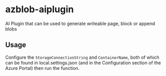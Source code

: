 # azblob-aiplugin
AI Plugin that can be used to generate writeable page, block or append blobs

## Usage
Configure the ```StorageConnectionString``` and ```ContainerName```, both of which can be found in local.settings.json (and in the Configuration section of the Azure Portal) then run the function. 